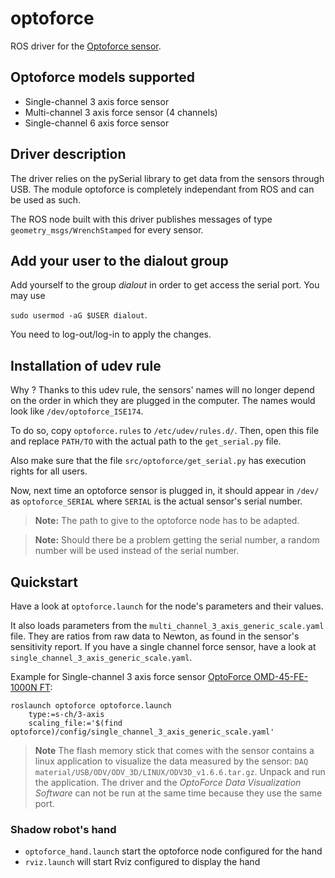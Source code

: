 # optoforce

ROS driver for the [Optoforce sensor](http://optoforce.com/3dsensor/).

## Optoforce models supported

- Single-channel 3 axis force sensor
- Multi-channel 3 axis force sensor (4 channels)
- Single-channel 6 axis force sensor

## Driver description

The driver relies on the pySerial library to get data from the sensors through USB. The module optoforce is completely independant from ROS and can be used as such.

The ROS node built with this driver publishes messages of type `geometry_msgs/WrenchStamped` for every sensor.

## Add your user to the dialout group
Add yourself to the group *dialout* in order to get access the serial port.
You may use

`sudo usermod -aG $USER dialout`.

You need to log-out/log-in to apply the changes.

## Installation of udev rule
Why ? Thanks to this udev rule, the sensors' names will no longer depend on the order in which they are plugged in the computer. The names would look like `/dev/optoforce_ISE174`.

To do so, copy `optoforce.rules` to `/etc/udev/rules.d/`. Then, open this file and replace `PATH/TO` with the actual path to the `get_serial.py` file.

Also make sure that the file `src/optoforce/get_serial.py` has execution rights for all users.

Now, next time an optoforce sensor is plugged in, it should appear in `/dev/` as `optoforce_SERIAL` where `SERIAL` is the actual sensor's serial number.

> **Note:** The path to give to the optoforce node has to be adapted.


> **Note:** Should there be a problem getting the serial number, a random number will be used instead of the serial number.

## Quickstart

Have a look at `optoforce.launch` for the node's parameters and their values.

It also loads parameters from the `multi_channel_3_axis_generic_scale.yaml` file. They are ratios from raw data to Newton, as found in the sensor's sensitivity report. If you have a single channel force sensor, have a look at `single_channel_3_axis_generic_scale.yaml`.

Example for Single-channel 3 axis force sensor [OptoForce OMD-45-FE-1000N FT](http://optoforce.com/3dsensor/):

```
roslaunch optoforce optoforce.launch 
    type:=s-ch/3-axis 
    scaling_file:='$(find optoforce)/config/single_channel_3_axis_generic_scale.yaml'
```

> **Note** The flash memory stick that comes with the sensor contains a linux application to visualize the data measured by the sensor: `DAQ material/USB/ODV/ODV_3D/LINUX/ODV3D_v1.6.6.tar.gz`. Unpack and run the application. The driver and the *OptoForce Data Visualization Software* can not be run at the same time because they use the same port.

### Shadow robot's hand

- `optoforce_hand.launch` start the optoforce node configured for the hand
- `rviz.launch` will start Rviz configured to display the hand

